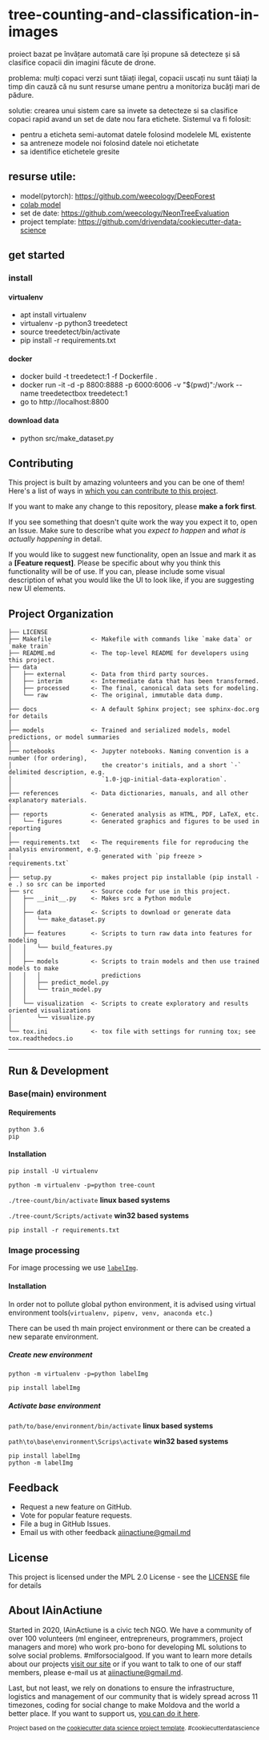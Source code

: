 tree-counting-and-classification-in-images
==============================
proiect bazat pe învățare automată care își propune să detecteze și să clasifice copacii din imagini făcute de drone. 

problema: mulți copaci verzi sunt tăiați ilegal, copacii uscați nu sunt tăiați la timp din cauză că nu sunt resurse umane pentru a monitoriza bucăți mari de pădure.

solutie: crearea unui sistem care sa invete sa detecteze si sa clasifice copaci rapid avand un set de date nou fara etichete. Sistemul va fi folosit:
* pentru a eticheta semi-automat datele folosind modelele ML existente
* sa antreneze modele noi folosind datele noi etichetate
* sa identifice etichetele gresite

## resurse utile:
- model(pytorch): https://github.com/weecology/DeepForest
- [colab model](https://colab.research.google.com/drive/1gKUiocwfCvcvVfiKzAaf6voiUVL2KK_r?usp=sharing#scrollTo=f8MKNC3_Zrxk)
- set de date: https://github.com/weecology/NeonTreeEvaluation
- project template: https://github.com/drivendata/cookiecutter-data-science

## get started

### install
#### virtualenv
* apt install virtualenv
* virtualenv -p python3 treedetect
* source treedetect/bin/activate
* pip install -r requirements.txt

#### docker
* docker build -t treedetect:1 -f Dockerfile .
* docker run -it -d -p 8800:8888 -p 6000:6006  -v "$(pwd)":/work --name treedetectbox treedetect:1
* go to http://localhost:8800

#### download data
* python src/make_dataset.py

## Contributing

This project is built by amazing volunteers and you can be one of them! Here's a list of ways in [which you can contribute to this project](CONTRIBUTING.md).

If you want to make any change to this repository, please **make a fork first**.

If you see something that doesn't quite work the way you expect it to, open an Issue. Make sure to describe what you _expect to happen_ and _what is actually happening_ in detail.

If you would like to suggest new functionality, open an Issue and mark it as a __[Feature request]__. Please be specific about why you think this functionality will be of use. If you can, please include some visual description of what you would like the UI to look like, if you are suggesting new UI elements. 


Project Organization
------------

    ├── LICENSE
    ├── Makefile           <- Makefile with commands like `make data` or `make train`
    ├── README.md          <- The top-level README for developers using this project.
    ├── data
    │   ├── external       <- Data from third party sources.
    │   ├── interim        <- Intermediate data that has been transformed.
    │   ├── processed      <- The final, canonical data sets for modeling.
    │   └── raw            <- The original, immutable data dump.
    │
    ├── docs               <- A default Sphinx project; see sphinx-doc.org for details
    │
    ├── models             <- Trained and serialized models, model predictions, or model summaries
    │
    ├── notebooks          <- Jupyter notebooks. Naming convention is a number (for ordering),
    │                         the creator's initials, and a short `-` delimited description, e.g.
    │                         `1.0-jqp-initial-data-exploration`.
    │
    ├── references         <- Data dictionaries, manuals, and all other explanatory materials.
    │
    ├── reports            <- Generated analysis as HTML, PDF, LaTeX, etc.
    │   └── figures        <- Generated graphics and figures to be used in reporting
    │
    ├── requirements.txt   <- The requirements file for reproducing the analysis environment, e.g.
    │                         generated with `pip freeze > requirements.txt`
    │
    ├── setup.py           <- makes project pip installable (pip install -e .) so src can be imported
    ├── src                <- Source code for use in this project.
    │   ├── __init__.py    <- Makes src a Python module
    │   │
    │   ├── data           <- Scripts to download or generate data
    │   │   └── make_dataset.py
    │   │
    │   ├── features       <- Scripts to turn raw data into features for modeling
    │   │   └── build_features.py
    │   │
    │   ├── models         <- Scripts to train models and then use trained models to make
    │   │   │                 predictions
    │   │   ├── predict_model.py
    │   │   └── train_model.py
    │   │
    │   └── visualization  <- Scripts to create exploratory and results oriented visualizations
    │       └── visualize.py
    │
    └── tox.ini            <- tox file with settings for running tox; see tox.readthedocs.io


--------


## Run & Development
### Base(main) environment 
#### Requirements
```
python 3.6
pip
```
#### Installation
```
pip install -U virtualenv

python -m virtualenv -p=python tree-count
```
`./tree-count/bin/activate` **linux based systems**

`./tree-count/Scripts/activate` **win32 based systems**
```
pip install -r requirements.txt 
```

### Image processing

For image processing we use [`labelImg`](https://github.com/tzutalin/labelImg).

#### Installation

In order not to pollute global python environment,
it is advised using virtual environment tools(`virtualenv, pipenv, venv, anaconda etc.`)

There can be used th main project environment or there can be created a new separate environment.

##### Create new environment

`python -m virtualenv -p=python labelImg`

`pip install labelImg`

##### Activate base environment

`path/to/base/environment/bin/activate` **linux based systems**

`path\to\base\environment\Scrips\activate` **win32 based systems**

```
pip install labelImg
python -m labelImg
```
## Feedback

* Request a new feature on GitHub.
* Vote for popular feature requests.
* File a bug in GitHub Issues.
* Email us with other feedback aiinactiune@gmail.md

## License

This project is licensed under the MPL 2.0 License - see the [LICENSE](LICENSE) file for details

## About IAinActiune

Started in 2020, IAinActiune is a civic tech NGO. We have a community of over 100 volunteers (ml engineer, entrepreneurs, programmers, project managers and more) who work pro-bono for developing ML solutions to solve social problems. #mlforsocialgood. If you want to learn more details about our projects [visit our site](https://www.iainactiune.md/) or if you want to talk to one of our staff members, please e-mail us at aiinactiune@gmail.md.

Last, but not least, we rely on donations to ensure the infrastructure, logistics and management of our community that is widely spread across 11 timezones, coding for social change to make Moldova and the world a better place. If you want to support us, [you can do it here](https://iainactiune.md/).


<p><small>Project based on the <a target="_blank" href="https://drivendata.github.io/cookiecutter-data-science/">cookiecutter data science project template</a>. #cookiecutterdatascience</small></p>
